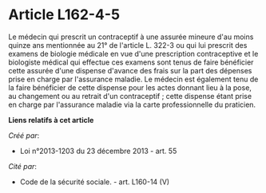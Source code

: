# Article L162-4-5

Le  médecin qui prescrit un contraceptif à une assurée mineure d'au moins  quinze ans mentionnée au 21° de l'article L. 322-3
ou qui lui prescrit  des examens de biologie médicale en vue d'une prescription contraceptive  et le biologiste médical qui
effectue ces examens sont tenus de faire  bénéficier cette assurée d'une dispense d'avance des frais sur la part  des
dépenses prise en charge par l'assurance maladie. Le médecin est  également tenu de la faire bénéficier de cette dispense
pour les actes  donnant lieu à la pose, au changement ou au retrait d'un contraceptif ;  cette dispense étant prise en charge
par l'assurance maladie via la  carte professionnelle du praticien.

**Liens relatifs à cet article**

_Créé par_:

  - Loi n°2013-1203 du 23 décembre 2013 - art. 55

_Cité par_:

  - Code de la sécurité sociale. - art. L160-14 (V)
